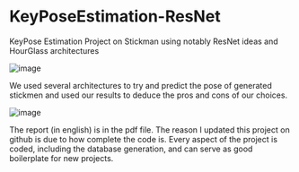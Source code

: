 # KeyPoseEstimation-ResNet

KeyPose Estimation Project on Stickman using notably ResNet ideas and HourGlass architectures

![image](https://user-images.githubusercontent.com/72748466/199749025-dd005a16-d939-4dc3-a637-e6178ac86d6d.png)

We used several architectures to try and predict the pose of generated stickmen and used our results to deduce the pros and cons of our choices.

![image](https://user-images.githubusercontent.com/72748466/199752632-355b3b5a-ea6d-4a3c-940c-fb2efd78d6e6.png)


The report (in english) is in the pdf file. The reason I updated this project on github is due to how complete the code is. Every aspect of the project is coded, including the database generation, and can serve as good boilerplate for new projects. 
